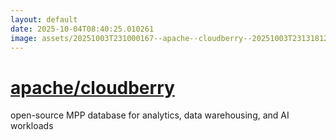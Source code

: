 ```yaml
---
layout: default
date: 2025-10-04T08:40:25.010261
image: assets/20251003T231000167--apache--cloudberry--20251003T231318120--cropped.png
---
```


# [apache/cloudberry](https://github.com/apache/cloudberry)

open-source MPP database for analytics, data warehousing, and AI workloads
